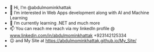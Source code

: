- 👋 Hi, I’m @abdulmominkhattak
- 👀 I’m interested in Web Apps development along with AI and Machine Learning
- 🌱 I’m currently learning .NET and much more
- 📫 You can reach me reach via my linkedIn profile @ www.linkedin.com/in/abdulmominkhattak +923142125334
- 😉 and My Site at https://abdulmominkhattak.github.io/My_Site/
- 

<!---
abdulmominkhattak/abdulmominkhattak is a ✨ special ✨ repository because its `README.md` (this file) appears on your GitHub profile.
You can click the Preview link to take a look at your changes.
--->
